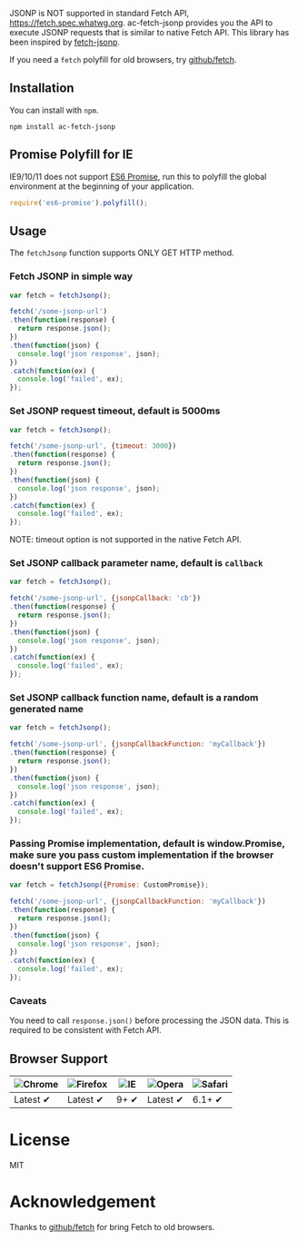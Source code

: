 JSONP is NOT supported in standard Fetch API, https://fetch.spec.whatwg.org.
ac-fetch-jsonp provides you the API to execute JSONP requests that is similar to native Fetch API.
This library has been inspired by [fetch-jsonp](https://github.com/camsong/fetch-jsonp.git).

If you need a `fetch` polyfill for old browsers, try [github/fetch](http://github.com/github/fetch).

## Installation

You can install with `npm`.

```
npm install ac-fetch-jsonp
```

## Promise Polyfill for IE

IE9/10/11 does not support [ES6 Promise](https://tc39.github.io/ecma262/#sec-promise-constructor), run this to polyfill the global environment at the beginning of your application.

```js
require('es6-promise').polyfill();
```

## Usage

The `fetchJsonp` function supports ONLY GET HTTP method.

### Fetch JSONP in simple way

```javascript
var fetch = fetchJsonp();

fetch('/some-jsonp-url')
.then(function(response) {
  return response.json();
})
.then(function(json) {
  console.log('json response', json);
})
.catch(function(ex) {
  console.log('failed', ex);
});
```

### Set JSONP request timeout, default is 5000ms

```javascript
var fetch = fetchJsonp();

fetch('/some-jsonp-url', {timeout: 3000})
.then(function(response) {
  return response.json();
})
.then(function(json) {
  console.log('json response', json);
})
.catch(function(ex) {
  console.log('failed', ex);
});
```

NOTE: timeout option is not supported in the native Fetch API.

### Set JSONP callback parameter name, default is ```callback```

```javascript
var fetch = fetchJsonp();

fetch('/some-jsonp-url', {jsonpCallback: 'cb'})
.then(function(response) {
  return response.json();
})
.then(function(json) {
  console.log('json response', json);
})
.catch(function(ex) {
  console.log('failed', ex);
});
```

### Set JSONP callback function name, default is a random generated name

```javascript
var fetch = fetchJsonp();

fetch('/some-jsonp-url', {jsonpCallbackFunction: 'myCallback'})
.then(function(response) {
  return response.json();
})
.then(function(json) {
  console.log('json response', json);
})
.catch(function(ex) {
  console.log('failed', ex);
});
```

### Passing Promise implementation, default is window.Promise, make sure you pass custom implementation if the browser doesn't support ES6 Promise.

```javascript
var fetch = fetchJsonp({Promise: CustomPromise});

fetch('/some-jsonp-url', {jsonpCallbackFunction: 'myCallback'})
.then(function(response) {
  return response.json();
})
.then(function(json) {
  console.log('json response', json);
})
.catch(function(ex) {
  console.log('failed', ex);
});
```

### Caveats

You need to call ```response.json()``` before processing the JSON data. This is required to be consistent with Fetch API.

## Browser Support

![Chrome](https://raw.github.com/alrra/browser-logos/master/chrome/chrome_48x48.png) | ![Firefox](https://raw.github.com/alrra/browser-logos/master/firefox/firefox_48x48.png) | ![IE](https://raw.github.com/alrra/browser-logos/master/internet-explorer/internet-explorer_48x48.png) | ![Opera](https://raw.github.com/alrra/browser-logos/master/opera/opera_48x48.png) | ![Safari](https://raw.github.com/alrra/browser-logos/master/safari/safari_48x48.png)
--- | --- | --- | --- | --- |
Latest ✔ | Latest ✔ | 9+ ✔ | Latest ✔ | 6.1+ ✔ |

# License

MIT

# Acknowledgement

Thanks to [github/fetch](https://github.com/github/fetch) for bring Fetch to old browsers.
